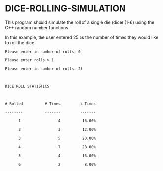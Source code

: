# DICE-ROLLING-SIMULATION

This program should simulate the roll of a single die (dice) (1-6) using the C++ random number functions.

In this example, the user entered 25 as the number of times they would like to roll the dice.
```
Please enter in number of rolls: 0

Please enter rolls > 1

Please enter in number of rolls: 25

 

DICE ROLL STATISTICS

 

# Rolled          # Times         % Times

--------          -------         -------

      1                 4          16.00%

      2                 3          12.00%

      3                 5          20.00%

      4                 7          28.00%

      5                 4          16.00%

      6                 2           8.00%
      
```      
